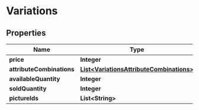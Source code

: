 

# Variations

## Properties

Name | Type | Description | Notes
------------ | ------------- | ------------- | -------------
**price** | **Integer** |  |  [optional]
**attributeCombinations** | [**List&lt;VariationsAttributeCombinations&gt;**](VariationsAttributeCombinations.md) |  |  [optional]
**availableQuantity** | **Integer** |  |  [optional]
**soldQuantity** | **Integer** |  |  [optional]
**pictureIds** | **List&lt;String&gt;** |  |  [optional]



